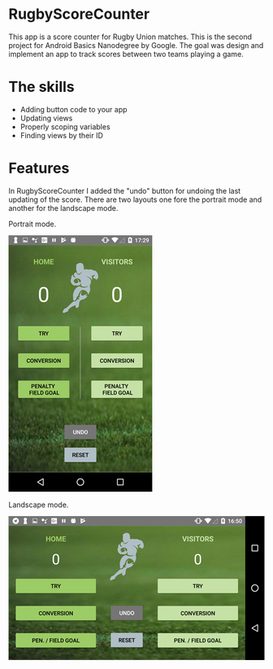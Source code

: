 # RugbyScoreCounter
This app is a score counter for Rugby Union matches. This is the second project for Android Basics Nanodegree by Google. The goal was
design and implement an app to track scores between two teams playing a game.

# The skills

- Adding button code to your app
- Updating views
- Properly scoping variables
- Finding views by their ID

# Features
In RugbyScoreCounter I added the "undo" button for undoing the last updating of the score.
There are two layouts one fore the portrait mode and another for the landscape mode.

Portrait mode.

![portrait mode](https://github.com/Abicetta/RugbyScoreCounter/blob/master/app/src/main/res/drawable/RugbyScoreCounterPNoBar.png)

Landscape mode.

![landscape mode](https://github.com/Abicetta/RugbyScoreCounter/blob/master/app/src/main/res/drawable/RugbyScoreCounterLNoBar.png)
